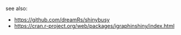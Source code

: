 see also:
* https://github.com/dreamRs/shinybusy
* https://cran.r-project.org/web/packages/igraphinshiny/index.html
